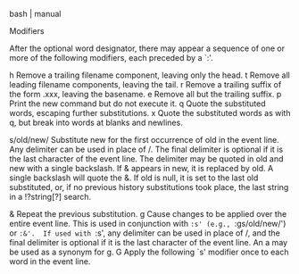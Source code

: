  bash | manual

Modifiers

After the optional word designator, there may appear a sequence of one or more of the following modifiers, each preceded by a `:'.

h   Remove a trailing filename component, leaving only the head.
t   Remove all leading filename components, leaving the tail.
r   Remove a trailing suffix of the form .xxx, leaving the basename.
e   Remove all but the trailing suffix.
p   Print the new command but do not execute it.
q   Quote the substituted words, escaping further substitutions.
x   Quote the substituted words as with q, but break into words at blanks and newlines.

s/old/new/
Substitute new for the first occurrence of old in the event line. Any delimiter can be used in place of /. The final delimiter is optional if it
is the last character of the event line. The delimiter may be quoted in old and new with a single backslash. If & appears in new, it is replaced
by old.  A single backslash will quote the &. If old is null, it is set to the last old substituted, or, if no previous history substitutions
took place, the last string in a !?string[?] search.

&   	Repeat the previous substitution.
g   	Cause changes to be applied over the entire event line. This is used in conjunction with `:s' (e.g., `:gs/old/new/') or `:&'. 
	If used with `:s', any delimiter can be used in place of /, and the final delimiter is optional if it is the last character of the event line. 		An a may be used as a synonym for g.
G   	Apply the following `s' modifier once to each word in the event line.

